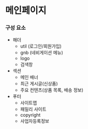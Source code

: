 # 메인페이지

### 구성 요소
- 해더
    - util (로그인/회원가입)
    - gnb (네비게이션 메뉴)
    - logo
    - 검색창
- 섹션
    - 메인 배너
    - 최근 게시글(신상품)
    - 주요 컨텐츠(상품 목록, 배송 정보)
- 푸터
    - 사이트맵
    - 패밀리 사이트
    - copyright
    - 사업자등록정보







